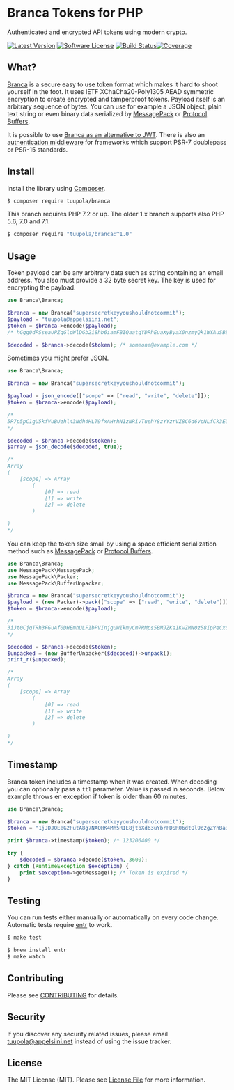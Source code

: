 #  Branca Tokens for PHP

Authenticated and encrypted API tokens using modern crypto.

[![Latest Version](https://img.shields.io/packagist/v/tuupola/branca.svg?style=flat-square)](https://packagist.org/packages/tuupola/branca)
[![Software License](https://img.shields.io/badge/license-MIT-brightgreen.svg?style=flat-square)](LICENSE.md)
[![Build Status](https://img.shields.io/travis/tuupola/branca-php/master.svg?style=flat-square)](https://travis-ci.org/tuupola/branca-php)[![Coverage](https://img.shields.io/codecov/c/github/tuupola/branca-php.svg?style=flat-square)](https://codecov.io/github/tuupola/branca-php)

## What?

[Branca](https://github.com/tuupola/branca-spec) is a secure easy to use token format which makes it hard to shoot yourself in the foot. It uses IETF XChaCha20-Poly1305 AEAD symmetric encryption to create encrypted and tamperproof tokens. Payload itself is an arbitrary sequence of bytes. You can use for example a JSON object, plain text string or even binary data serialized by [MessagePack](http://msgpack.org/) or [Protocol Buffers](https://developers.google.com/protocol-buffers/).

It is possible to use [Branca as an alternative to JWT](https://appelsiini.net/2017/branca-alternative-to-jwt/). There is also an [authentication middleware](https://github.com/tuupola/branca-middleware) for frameworks which support PSR-7 doublepass or PSR-15 standards.

## Install

Install the library using [Composer](https://getcomposer.org/).


``` bash
$ composer require tuupola/branca
```

This branch requires PHP 7.2 or up. The older 1.x branch supports also PHP 5.6, 7.0 and 7.1.

``` bash
$ composer require "tuupola/branca:^1.0"
```

## Usage

Token payload can be any arbitrary data such as string containing an email
address. You also must provide a 32 byte secret key. The key is used for encrypting the payload.

```php
use Branca\Branca;

$branca = new Branca("supersecretkeyyoushouldnotcommit");
$payload = "tuupola@appelsiini.net";
$token = $branca->encode($payload);
/* hGgg0dPSseaUPZqGloWlDGb2i8hb6iamFBIQaatgYDRhEuaXyByaX0nzmyQk1WYAuSBEMWpB20Z1dENLFItwf1 */

$decoded = $branca->decode($token); /* someone@example.com */
```

Sometimes you might prefer JSON.

```php
use Branca\Branca;

$branca = new Branca("supersecretkeyyoushouldnotcommit");

$payload = json_encode(["scope" => ["read", "write", "delete"]]);
$token = $branca->encode($payload);

/*
5R7p5pC1gU5kfVuBUzhl43Ndh4HLT9fxAHrhN1zNRivTuehY8zYYzrVZ8C6d6VcNLfCk3EUgBwwW6kIk0wm32O34OFIYz5LnOIezwcV2Xsfc
*/

$decoded = $branca->decode($token);
$array = json_decode($decoded, true);

/*
Array
(
    [scope] => Array
        (
            [0] => read
            [1] => write
            [2] => delete
        )

)
*/
```

You can keep the token size small by using a space efficient serialization method such as [MessagePack](http://msgpack.org/) or [Protocol Buffers](https://developers.google.com/protocol-buffers/).

```php
use Branca\Branca;
use MessagePack\MessagePack;
use MessagePack\Packer;
use MessagePack\BufferUnpacker;

$branca = new Branca("supersecretkeyyoushouldnotcommit");
$payload = (new Packer)->pack(["scope" => ["read", "write", "delete"]]);
$token = $branca->encode($payload);

/*
3iJt0CjqTRh3FGuAf0DHEmhULFIbPVInjguWIkmyCm7RMps5BMJZKa1KwZMN0z58IpPeCxdjoTdkurn9pl0YNrxAQfg3deP0
*/

$decoded = $branca->decode($token);
$unpacked = (new BufferUnpacker($decoded))->unpack();
print_r($unpacked);

/*
Array
(
    [scope] => Array
        (
            [0] => read
            [1] => write
            [2] => delete
        )

)
*/
```

## Timestamp

Branca token includes a timestamp when it was created. When decoding you can optionally pass a `ttl` parameter. Value is passed in seconds. Below example throws en exception if token is older than 60 minutes.

```php
use Branca\Branca;

$branca = new Branca("supersecretkeyyoushouldnotcommit");
$token = "1jJDJOEeG2FutA8g7NAOHK4Mh5RIE8jtbXd63uYbrFDSR06dtQl9o2gZYhBa36nZHXVfiGFz";

print $branca->timestamp($token); /* 123206400 */

try {
    $decoded = $branca->decode($token, 3600);
} catch (RuntimeException $exception) {
    print $exception->getMessage(); /* Token is expired */
}
```

## Testing

You can run tests either manually or automatically on every code change. Automatic tests require [entr](http://entrproject.org/) to work.

``` bash
$ make test
```
``` bash
$ brew install entr
$ make watch
```

## Contributing

Please see [CONTRIBUTING](CONTRIBUTING.md) for details.

## Security

If you discover any security related issues, please email tuupola@appelsiini.net instead of using the issue tracker.

## License

The MIT License (MIT). Please see [License File](LICENSE.md) for more information.
